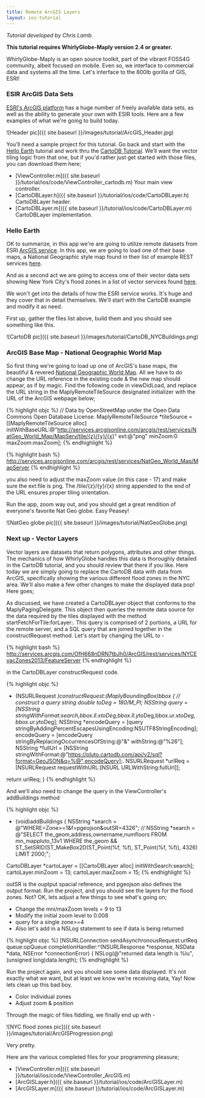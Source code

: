 ```yaml
---
title: Remote ArcGIS Layers
layout: ios-tutorial
---
```


*Tutorial developed by Chris Lamb.*

**This tutorial requires WhirlyGlobe-Maply version 2.4 or greater.**

WhirlyGlobe-Maply is an open source toolkit, part of the vibrant FOSS4G community, albeit focused on mobile.  Even so, we interface to commercial data and systems all the time.  Let's interface to the 800lb gorilla of GIS, ESRI!

### ESIR ArcGIS Data Sets

[ESRI's ArcGIS platform](http://www.esri.com/) has a huge number of freely available data sets, as well as the ability to generate your own with ESIR tools.  Here are a few examples of what we're going to build today.

![Header pic]({{ site.baseurl }}/images/tutorial/ArcGIS_Header.jpg)

You’ll need a sample project for this tutorial. Go back and start with the [Hello Earth](http://mousebird.github.io/WhirlyGlobe/tutorial/hello_earth.html) tutorial and work thru the [CartoDB Tutorial](remote_image_layer.html).  We’ll want the vector tiling logic from that one, but if you'd rather just get started with those files, you can download them here;

- [ViewController.m]({{ site.baseurl }}/tutorial/ios/code/ViewController_cartodb.m) Your main view controller.
- [CartoDBLayer.h]({{ site.baseurl }}/tutorial/ios/code/CartoDBLayer.h) CartoDBLayer header.
- [CartoDBLayer.m]({{ site.baseurl }}/tutorial/ios/code/CartoDBLayer.m) CartoDBLayer implementation.


### Hello Earth
OK to summarize, in this app we're are going to utilize remote datasets from ESRI [ArcGIS service](https://www.arcgis.com/features/).  In this app, we are going to load one of their base maps, a National Geographic style map found in their list of example REST services [here](http://services.arcgisonline.com/arcgis/rest/services).

And as a second act we are going to access one of their vector data sets showing New York City's flood zones in a list of vector services found [here](http://services.arcgis.com/OfH668nDRN7tbJh0/ArcGIS/rest/services).

We won't get into the details of how the ESRI service works.  It's huge and they cover that in detail themselves.  We'll start with the CartoDB example and modify it as need.

First up, gather the files list above, build them and you should see something like this.

![CartoDB pic]({{ site.baseurl }}/images/tutorial/CartoDB_NYCBuildings.png)

### ArcGIS Base Map - National Geographic World Map
So first thing we're going to load up one of ArcGIS's base maps, the beautiful & revered [National Geographic World Map](http://services.arcgisonline.com/arcgis/rest/services/NatGeo_World_Map/MapServer).  All we have to do change the URL reference in the existing code & the new map should appear, as if by magic.  Find the following code in viewDidLoad, and replace the URL string in the MaplyRemoteTileSource designated initializer with the URL of the ArcGIS webpage below;

{% highlight objc %}
// Data by OpenStreetMap under the Open Data Commons Open Database License.
MaplyRemoteTileSource *tileSource =  [[MaplyRemoteTileSource alloc]
initWithBaseURL:@"http://services.arcgisonline.com/arcgis/rest/services/NatGeo_World_Map/MapServ/tile/{z}/{y}/{x}"
ext:@"png" minZoom:0 maxZoom:maxZoom];
{% endhighlight %}

{% highlight bash %}
http://services.arcgisonline.com/arcgis/rest/services/NatGeo_World_Map/MapServer
{% endhighlight %}

you also need to adjust the maxZoom value (in this case - 17) and make sure the ext:file is png.  The /tile/{z}/{y}/{x} string appended to the end of the URL ensures proper tiling orientation.

Run the app, zoom way out, and you should get a great rendition of everyone's favorite Nat Geo globe.  Easy Peasey!

![NatGeo globe pic]({{ site.baseurl }}/images/tutorial/NatGeoGlobe.png)

### Next up - Vector Layers
Vector layers are datasets that return polygons, attributes and other things.  The mechanics of how WhirlyGlobe handles this data is thoroughly detailed in the CartoDB tutorial, and you should review that there if you like.  Here today we are simply going to replace the CartoDB data with data from ArcGIS, specifically showing the various different flood zones in the NYC area.  We'll also make a few other changes to make the displayed data pop!  Here goes;

As discussed, we have created a CartoDBLayer object that conforms to the MaplyPagingDelegate.  This object then queries the remote data source for the data required by the tiles displayed with the method startFetchForTile:forLayer:.  This query is comprised of 2 portions, a URL for the remote server, and a SQL query that are joined together in the constructRequest method.  Let's start by changing the URL to -

{% highlight bash %}
http://services.arcgis.com/OfH668nDRN7tbJh0/ArcGIS/rest/services/NYCEvacZones2013/FeatureServer
{% endhighlight %}

in the CartoDBLayer constructRequest code.

{% highlight objc %}
- (NSURLRequest *)constructRequest:(MaplyBoundingBox)bbox {
// construct a query string
double toDeg = 180/M_PI;
NSString *query = [NSString stringWithFormat:search,bbox.ll.x*toDeg,bbox.ll.y*toDeg,bbox.ur.x*toDeg,bbox.ur.y*toDeg];
NSString *encodeQuery = [query stringByAddingPercentEscapesUsingEncoding:NSUTF8StringEncoding];
encodeQuery = [encodeQuery stringByReplacingOccurrencesOfString:@"&" withString:@"%26"];
NSString *fullUrl = [NSString stringWithFormat:@"https://pluto.cartodb.com/api/v2/sql?format=GeoJSON&q=%@",encodeQuery];.
NSURLRequest *urlReq = [NSURLRequest requestWithURL:[NSURL URLWithString:fullUrl]];

return urlReq;
}
{% endhighlight %}

And we'll also need to change the query in the ViewController's addBuildings method

{% highlight objc %}
- (void)addBuildings
{
NSString *search = @"WHERE=Zone>=1&f=pgeojson&outSR=4326";
// NSString *search = @"SELECT the_geom,address,ownername,numfloors FROM mn_mappluto_13v1 WHERE the_geom && ST_SetSRID(ST_MakeBox2D(ST_Point(%f, %f), ST_Point(%f, %f)), 4326) LIMIT 2000;";

CartoDBLayer *cartoLayer = [[CartoDBLayer alloc] initWithSearch:search];
cartoLayer.minZoom = 13;
cartoLayer.maxZoom = 15;
{% endhighlight %}

outSR is the ouptput spacial reference, and pgeojson also defines the output format.
Run the project, and you should see the layers for the flood zones.  Not?  OK, lets adjust a few things to see what's going on;

- Change the mni/maxZoom levels = 9 to 13
- Modify the initial zoom level to 0.008
- query for a single zone>=4
- Also let's add in a NSLog statement to see if data is being returned

{% highlight objc %}
[NSURLConnection sendAsynchronousRequest:urlReq queue:opQueue completionHandler:^(NSURLResponse *response, NSData *data, NSError *connectionError)
{
NSLog(@"returned data length is %lu", (unsigned long)data.length);
{% endhighlight %}

Run the project again, and you should see some data displayed.  It's not exactly what we want, but at least we know we're receiving data, Yay!  Now lets clean up this bad boy.
 
- Color individual zones
- Adjust zoom & position

Through the magic of files fiddling, we finally end up with -

![NYC flood zones pic]({{ site.baseurl }}/images/tutorial/ArcGISProgression.png)

Very pretty.

Here are the various completed files for your programming pleasure;

- [ViewController.m]({{ site.baseurl }}/tutorial/ios/code/ViewController_ArcGIS.m)
- [ArcGISLayer.h]({{ site.baseurl }}/tutorial/ios/code/ArcGISLayer.m)
- [ArcGISLayer.m]({{ site.baseurl }}/tutorial/ios/code/ArcGISLayer.m)








